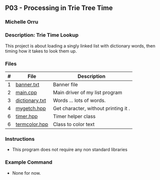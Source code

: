 ## P03 - Processing in Trie Tree Time
### Michelle Orru
### Description: Trie Time Lookup

This project is about loading a singly linked list with dictionary words, then timing how it takes to look them up. 

### Files

|   #   | File     | Description                      |
| :---: | -------- | -------------------------------- |
|   1   | [banner.txt](https://github.com/michelle083/3013_Algorithms_Michelle/blob/main/Assignments/P03/banner.txt) | Banner file  |
|   2   | [main.cpp](https://github.com/michelle083/3013_Algorithms_Michelle/blob/main/Assignments/P03/main.cpp) | Main driver of my list program |
|   3   | [dictionary.txt](https://github.com/michelle083/3013_Algorithms_Michelle/blob/main/Assignments/P03/dictionary.txt) | Words ... lots of words. |
|   4   | [mygetch.hpp](https://github.com/michelle083/3013_Algorithms_Michelle/blob/main/Assignments/P03/mygetch.hpp)  | Get character, without printing it .  |
|   6   | [timer.hpp](https://github.com/michelle083/3013_Algorithms_Michelle/blob/main/Assignments/P03/timer.hpp)  | Timer helper class |
|   6   | [termcolor.hpp](https://github.com/michelle083/3013_Algorithms_Michelle/blob/main/Assignments/P03/termcolor.hpp)  | Class to color text |


### Instructions

- This program does not require any non standard libraries

### Example Command

- None for now. 



